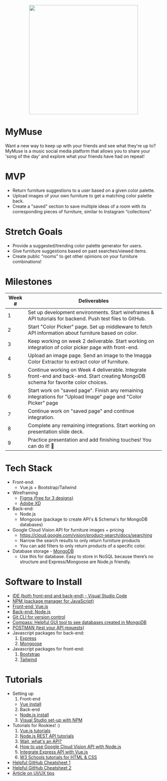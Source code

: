 <p align="center">
<img src="https://64.media.tumblr.com/2248bb1808b32038f6d427b6e573104d/tumblr_mwvyon1D6U1qenwiuo3_400.gifv" width="350">
  </p>
  
# MyMuse
Want a new way to keep up with your friends and see what they're up to? MyMuse is a music social media platform that allows you to share your 'song of the day' and explore what your friends have had on repeat!

# MVP
  - Return furniture suggestions to a user based on a given color palette.
  - Upload images of your own furniture to get a matching color palette back.
  - Create a "saved" section to save multiple ideas of a room with its corresponding pieces of furniture, similar to Instagram “collections”

# Stretch Goals
  - Provide a suggested/trending color palette generator for users.
  - Give furniture suggestions based on past searches/viewed items.
  - Create public "rooms" to get other opinions on your furniture combinations!
# Milestones
| Week # | Deliverables |
|--------|--------------|
| 1      | Set up development environments. Start wireframes & API tutorials for backend. Push test files to GitHub.                                    |                                                             
| 2      | Start "Color Picker" page. Set up middleware to fetch API information about furniture based on color.                                        |
| 3      | Keep working on week 2 deliverable. Start working on integration of color picker page with front-end.                                        |
| 4      | Upload an image page. Send an image to the Imagga Color Extractor to extract color of furniture.                                             |
| 5      | Continue working on Week 4 deliverable. Integrate front-end and back-end. Start creating MongoDB schema for favorite color choices.          |
| 6      | Start work on "saved page". Finish any remaining integrations for "Upload Image" page and "Color Picker" page                                |
| 7      | Continue work on "saved page" and continue integration.                                                                                      |             
| 8      | Complete any remaining integrations. Start working on presentation slide deck.                                                               |
| 9      | Practice presentation and add finishing touches! You can do it! 💙                                                                           |

# Tech Stack
  - Front-end: 
    - Vue.js + Bootstrap/Tailwind
  - Wireframing
    - [Figma (free for 3 designs)](https://www.figma.com)
    - [Adobe XD](https://www.adobe.com/products/xd.html)
  - Back-end: 
    -  Node.js
    -  Mongoose (package to create API's & Schema's for MongoDB databases)
  - Google Cloud Vision API for furniture images + pricing
     - https://cloud.google.com/vision/product-search/docs/searching
     - Narrow the search results to only return furniture products
     - You can add filters to only return products of a specific color.
   - Database storage
    - [MongoDB](https://www.mongodb.com)
      - Use this for database. Easy to store in NoSQL because there’s no structure and Express/Mongoose are Node.js friendly. 

# Software to Install
  - [IDE (both front-end and back-end) - Visual Studio Code](https://code.visualstudio.com)
  - [NPM (package manager for JavaScript)](https://www.npmjs.com)
  - [Front-end: Vue.js](https://vuejs.org)
  - [Back-end: Node.js](https://nodejs.org/en/download/)
  - [Git CLI for version control](https://git-scm.com/downloads)
  - [Compass: Helpful GUI tool to see databases created in MongoDB](https://www.mongodb.com/products/compass)
  - [POSTMAN (test your API requests)](https://www.postman.com)
  - Javascript packages for back-end:
    1. [Express](https://expressjs.com)
    2. [Mongoose](https://www.npmjs.com/package/mongoose)
  - Javascript packages for front-end:
    1. [Bootstrap](https://bootstrap-vue.org/docs)
    2. [Tailwind](https://tailwindcss.com)
  
# Tutorials
  - Setting up 
    1. Front-end
      - [Vue install](https://www.youtube.com/watch?v=RNWfNwh1kW8)
    2. Back-end
      - [Node.js install](https://www.youtube.com/watch?v=JINE4D0Syqw)
    3. [Visual Studio set-up with NPM](https://www.youtube.com/watch?v=sJ7nDNNpOMA)
  - Tutorials for Rookies! :) 
    1. [Vue.js tutorials](https://www.youtube.com/watch?v=5LYrN_cAJoA&list=PL4cUxeGkcC9gQcYgjhBoeQH7wiAyZNrYa)
    2. [Node.js REST API tutorials](https://www.youtube.com/watch?v=BRdcRFvuqsE&list=PL4cUxeGkcC9jBcybHMTIia56aV21o2cZ8)
    3. [Wait, what's an API?](https://www.youtube.com/watch?v=SLwpqD8n3d0)
    4. [How to use Google Cloud Vision API with Node.js](https://www.youtube.com/watch?v=BFOeM8ATWdk)
    5. [Integrate Express API with Vue.js](https://www.youtube.com/watch?v=TYPb_Hz7Loo&list=PLuNEz8XtB51KwT2ywpg_W9BGFqVKLGg_m)
    6. [W3 Schools tutorials for HTML & CSS](https://www.w3schools.com)
  - [Helpful GitHub Cheatsheet 1](https://education.github.com/git-cheat-sheet-education.pdf)
  - [Helpful GitHub Cheatsheet 2](https://drive.google.com/file/d/1OddwoSvNJ3dQuEBw3RERieMXmOicif9_/view)
  - [Article on UI/UX tips](https://www.uxpin.com/studio/blog/guide-design-consistency-best-practices-ui-ux-designers/)
